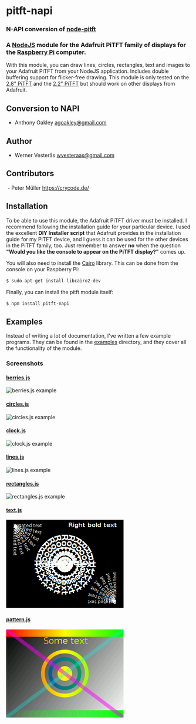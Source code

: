 pitft-napi
=====
### N-API conversion of [node-pitft](https://github.com/vesteraas/node-pitft)

### A [NodeJS](http://nodejs.org) module for the Adafruit PiTFT family of displays for the [Raspberry Pi](http://www.raspberrypi.org) computer.

With this module, you can draw lines, circles, rectangles, text and images to your Adafruit PiTFT from your NodeJS application.  Includes double buffering support for flicker-free drawing.  This module is only tested on the [2.8" PiTFT](http://www.adafruit.com/product/1601) and the [2.2" PiTFT](https://www.adafruit.com/product/2315) but should work on other displays from Adafruit.

## Conversion to NAPI
  - Anthony Oakley <agoakley@gmail.com>
 
## Author
  - Werner Vesterås <wvesteraas@gmail.com>
  
## Contributors
  - Peter Müller <https://crycode.de/>

## Installation

To be able to use this module, the Adafruit PiTFT driver must be installed.  I recommend following the installation guide for your particular device.  I used the excellent **DIY Installer script** that Adafruit provides in the installation guide for my PiTFT device, and I guess it can be used for the other devices in the PiTFT family, too.  Just remember to answer **no** when the question **"Would you like the console to appear on the PiTFT display?"** comes up.

You will also need to install the [Cairo](http://cairographics.org) library.  This can be done from the console on your Raspberry Pi:

```bash
$ sudo apt-get install libcairo2-dev
```

Finally, you can install the pitft module itself:

```bash
$ npm install pitft-napi
```

## Examples

Instead of writing a lot of documentation, I've written a few example programs.  They can be found in the [examples](https://github.com/oakleya/pitft-napi/tree/master/examples) directory, and they cover all the functionality of the module.

### Screenshots
#### [berries.js](/examples/berries.js)
![berries.js example](/examples/screenshots/berries.png)

#### [circles.js](/examples/circles.js)
![circles.js example](/examples/screenshots/circles.png)

#### [clock.js](/examples/clock.js)
![clock.js example](/examples/screenshots/clock.png)

#### [lines.js](/examples/lines.js)
![lines.js example](/examples/screenshots/lines.png)

#### [rectangles.js](/examples/rectangles.js)
![rectangles.js example](/examples/screenshots/rectangles.png)

#### [text.js](/examples/text.js)
![text.js example](/examples/screenshots/text.png)

#### [pattern.js](/examples/pattern.js)
![pattern.js example](/examples/screenshots/pattern.png)
